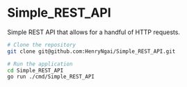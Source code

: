 # Simple_REST_API
Simple REST API that allows for a handful of HTTP requests.

```bash
# Clone the repository
git clone git@github.com:HenryNgai/Simple_REST_API.git
```


```bash
# Run the application
cd Simple_REST_API
go run ./cmd/Simple_REST_API
```
